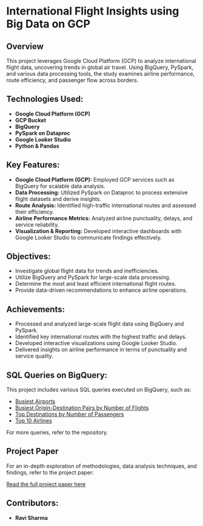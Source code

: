 # International Flight Insights using Big Data on GCP

## Overview
This project leverages Google Cloud Platform (GCP) to analyze international flight data, uncovering trends in global air travel. Using BigQuery, PySpark, and various data processing tools, the study examines airline performance, route efficiency, and passenger flow across borders.

## Technologies Used:
- **Google Cloud Platform (GCP)**
- **GCP Bucket**
- **BigQuery**
- **PySpark on Dataproc**
- **Google Looker Studio**
- **Python & Pandas**

## Key Features:
- **Google Cloud Platform (GCP):** Employed GCP services such as BigQuery for scalable data analysis.
- **Data Processing:** Utilized PySpark on Dataproc to process extensive flight datasets and derive insights.
- **Route Analysis:** Identified high-traffic international routes and assessed their efficiency.
- **Airline Performance Metrics:** Analyzed airline punctuality, delays, and service reliability.
- **Visualization & Reporting:** Developed interactive dashboards with Google Looker Studio to communicate findings effectively.

## Objectives:
- Investigate global flight data for trends and inefficiencies.
- Utilize BigQuery and PySpark for large-scale data processing.
- Determine the most and least efficient international flight routes.
- Provide data-driven recommendations to enhance airline operations.

## Achievements:
- Processed and analyzed large-scale flight data using BigQuery and PySpark.
- Identified key international routes with the highest traffic and delays.
- Developed interactive visualizations using Google Looker Studio.
- Delivered insights on airline performance in terms of punctuality and service quality.

 ## SQL Queries on BigQuery:
This project includes various SQL queries executed on BigQuery, such as:
- [Busiest Airports](Busiest_Airports.sql)
- [Busiest Origin-Destination Pairs by Number of Flights](Busiest_Origin-Destination_Pairs_by_number_of_flights.sql)
- [Top Destinations by Number of Passengers](Top_destinations_by_number_of_passengers.sql)
- [Top 10 Airlines](Top10_airlines.sql)

For more queries, refer to the repository.

## Project Paper
For an in-depth exploration of methodologies, data analysis techniques, and findings, refer to the project paper:

[Read the full project paper here](GCP_Paper.pdf)  


## Contributors:
- **Ravi Sharma**  
